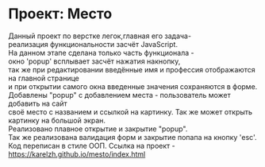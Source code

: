 # Проект: Место

Данный проект по верстке легок,главная его задача-  
реализация функциональности засчёт JavaScript.  
На данном этапе сделана только часть функционала -   
окно 'popup' всплывает засчёт нажатия накнопку,  
так же при редактировании введённые имя и профессия отображаются на главной странице  
и при открытии самого окна введенные значения сохраняются в форме.  
Добавлены "popup" с добавлением места - пользователь может добавить на сайт  
своё место с названием и ссылкой на картинку. Так же может открыть картинку на большой экран.  
Реализовано плавное открытие и закрытие "popup".  
Так же реализована валидация форм и закрытие попапа на кнопку 'esc'.
Код переписан в стиле ООП.
Ссылка на проект - https://karelzh.github.io/mesto/index.html

 